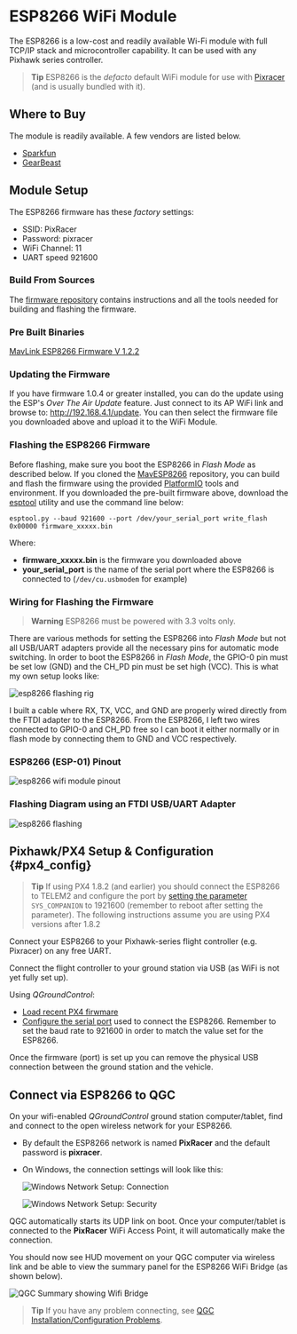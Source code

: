# ESP8266 WiFi Module

The ESP8266 is a low-cost and readily available Wi-Fi module with full TCP/IP stack and microcontroller capability. It can be used with any Pixhawk series controller.

> **Tip** ESP8266 is the *defacto* default WiFi module for use with [Pixracer](../flight_controller/pixracer.md) (and is usually bundled with it).

## Where to Buy

The module is readily available. A few vendors are listed below.

- [Sparkfun](https://www.sparkfun.com/products/13678)
- [GearBeast](https://us.gearbest.com/esp8266-wifi-module-_gear/)

## Module Setup

The ESP8266 firmware has these *factory* settings:

- SSID: PixRacer
- Password: pixracer
- WiFi Channel: 11
- UART speed 921600

### Build From Sources

The [firmware repository](https://github.com/dogmaphobic/mavesp8266) contains instructions and all the tools needed for building and flashing the firmware.

### Pre Built Binaries

[MavLink ESP8266 Firmware V 1.2.2](http://www.grubba.com/mavesp8266/firmware-1.2.2.bin)

### Updating the Firmware

If you have firmware 1.0.4 or greater installed, you can do the update using the ESP's *Over The Air Update* feature. Just connect to its AP WiFi link and browse to: http://192.168.4.1/update. You can then select the firmware file you downloaded above and upload it to the WiFi Module.

### Flashing the ESP8266 Firmware

Before flashing, make sure you boot the ESP8266 in *Flash Mode* as described below. If you cloned the [MavESP8266](https://github.com/dogmaphobic/mavesp8266) repository, you can build and flash the firmware using the provided [PlatformIO](http://platformio.org) tools and environment. If you downloaded the pre-built firmware above, download the [esptool](https://github.com/espressif/esptool) utility and use the command line below:

    esptool.py --baud 921600 --port /dev/your_serial_port write_flash 0x00000 firmware_xxxxx.bin
    

Where:

- **firmware_xxxxx.bin** is the firmware you downloaded above
- **your_serial_port** is the name of the serial port where the ESP8266 is connected to (`/dev/cu.usbmodem` for example)

### Wiring for Flashing the Firmware

> **Warning** ESP8266 must be powered with 3.3 volts only.

There are various methods for setting the ESP8266 into *Flash Mode* but not all USB/UART adapters provide all the necessary pins for automatic mode switching. In order to boot the ESP8266 in *Flash Mode*, the GPIO-0 pin must be set low (GND) and the CH_PD pin must be set high (VCC). This is what my own setup looks like:

![esp8266 flashing rig](../../assets/hardware/telemetry/esp8266_flashing_rig.jpg)

I built a cable where RX, TX, VCC, and GND are properly wired directly from the FTDI adapter to the ESP8266. From the ESP8266, I left two wires connected to GPIO-0 and CH_PD free so I can boot it either normally or in flash mode by connecting them to GND and VCC respectively.

### ESP8266 (ESP-01) Pinout

![esp8266 wifi module pinout](../../assets/hardware/telemetry/esp8266_pinout.jpg)

### Flashing Diagram using an FTDI USB/UART Adapter

![esp8266 flashing](../../assets/hardware/telemetry/esp8266_flashing_ftdi.jpg)

## Pixhawk/PX4 Setup & Configuration {#px4_config}

> **Tip** If using PX4 1.8.2 (and earlier) you should connect the ESP8266 to TELEM2 and configure the port by [setting the parameter](../advanced_config/parameters.md) `SYS_COMPANION` to 1921600 (remember to reboot after setting the parameter). The following instructions assume you are using PX4 versions after 1.8.2

Connect your ESP8266 to your Pixhawk-series flight controller (e.g. Pixracer) on any free UART.

Connect the flight controller to your ground station via USB (as WiFi is not yet fully set up).

Using *QGroundControl*:

- [Load recent PX4 firwmare](../config/firmware.md)
- [Configure the serial port](../peripherals/serial_configuration.md) used to connect the ESP8266. Remember to set the baud rate to 921600 in order to match the value set for the ESP8266.

Once the firmware (port) is set up you can remove the physical USB connection between the ground station and the vehicle.

## Connect via ESP8266 to QGC

On your wifi-enabled *QGroundControl* ground station computer/tablet, find and connect to the open wireless network for your ESP8266.

- By default the ESP8266 network is named **PixRacer** and the default password is **pixracer**.
- On Windows, the connection settings will look like this:
    
    ![Windows Network Setup: Connection](../../assets/peripherals/pixracer_network_setup_connection_windows.png)
    
    ![Windows Network Setup: Security](../../assets/peripherals/pixracer_network_setup_security_windows.png)

QGC automatically starts its UDP link on boot. Once your computer/tablet is connected to the **PixRacer** WiFi Access Point, it will automatically make the connection.

You should now see HUD movement on your QGC computer via wireless link and be able to view the summary panel for the ESP8266 WiFi Bridge (as shown below).

![QGC Summary showing Wifi Bridge](../../assets/qgc/summary/wifi_bridge.png)

> **Tip** If you have any problem connecting, see [QGC Installation/Configuration Problems](https://docs.qgroundcontrol.com/en/Support/troubleshooting_qgc.html#waiting_for_connection).
